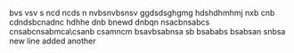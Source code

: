 bvs vsv s
ncd ncds n
nvbsnvbsnsv
ggdsdsghgmg
hdshdhmhmj
nxb cnb
cdndsbcnadnc
hdhhe
dnb bnewd
dnbqn
nsacbnsabcs
cnsabcnsabmca\csanb
csamncm
bsavbsabnsa
sb bsababs
bsabsan
snbsa
new line added
another
